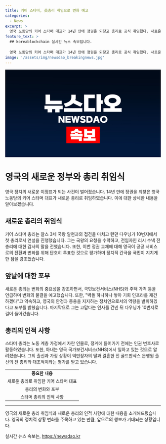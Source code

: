 ```yaml
---
title: 키어 스타머, 英총리 취임으로 변화 예고
categories:
  - News
excerpt: >
  영국 노동당의 키어 스타머 대표가 14년 만에 정권을 되찾고 총리로 공식 취임했다. 새로운 정부를 구성하고 공공 서비스로의 전환과 변화를 투표한 민심에 대해 강조했으며, 국민과 정치인 간의 간극을 줄이고 변화를 이루기 위해 노력할 것을 약속했다. 이어서 NHS와 주택 가격을 언급하며 변화의 물결을 예고했고, 안정과 중용을 추구하는 정치인으로서 포부를 밝혔다. 
feature_text: >
  ## koreablockchain 실시간 뉴스 속보입니다.

  영국 노동당의 키어 스타머 대표가 14년 만에 정권을 되찾고 총리로 공식 취임했다. 새로운 정부를 구성하고 공공 서비스로의 전환과 변화를 투표한 민심에 대해 강조했으며, 국민과 정치인 간의 간극을 줄이고 변화를 이루기 위해 노력할 것을 약속했다. 이어서 NHS와 주택 가격을 언급하며 변화의 물결을 예고했고, 안정과 중용을 추구하는 정치인으로서 포부를 밝혔다. 
image: '/assets/img/newsdao_breakingnews.jpg'
---
```


<p><img src="/assets/img/newsdao_breakingnews.jpg" alt="koreablockchain 속보" /></p>

<h1>영국의 새로운 정부와 총리 취임식</h1>

<p data-ke-size="size16">영국 정치의 새로운 이정표가 되는 사건이 벌어졌습니다. 14년 만에 정권을 되찾은 영국 노동당의 키어 스타머 대표가 새로운 총리로 취임하였습니다. 이에 대한 상세한 내용을 알아보겠습니다.</p>

<h2 data-ke-size="size26">새로운 총리의 취임식</h2>

<p data-ke-size="size16">키어 스타머 총리는 찰스 3세 국왕 알현과의 접견을 마치고 런던 다우닝가 10번지에서 첫 총리로서 연설을 진행했습니다. 그는 국왕의 요청을 수락하고, 전임자인 리시 수낵 전 총리에 대한 감사의 말을 전했습니다. 또한, 이번 정권 교체에 대해 영국이 공공 서비스로의 전환과 변화를 위해 단호히 투표한 것으로 평가하며 정치적 간극을 국민이 지치게 한 점을 강조했습니다.</p>

<h2 data-ke-size="size26">앞날에 대한 포부</h2>

<p data-ke-size="size16">새로운 총리는 변화의 중요성을 강조하면서, 국민보건서비스(NHS)와 주택 가격 등을 언급하며 변화의 물결을 예고했습니다. 또한, "벽돌 하나하나 쌓아 기회 인프라를 재건하겠다"고 약속하고, 영국의 안정과 중용을 지지하는 정치인으로서의 역량을 발휘하겠다고 포부를 밝혔습니다. 마지막으로 그는 고맙다는 인사를 건넨 뒤 다우닝가 10번지로 걸어 들어갔습니다.</p>

<h2 data-ke-size="size26">총리의 인적 사항</h2>

<p data-ke-size="size16">스타머 총리는 노동 계층 가정에서 자란 인물로, 정계에 들어가기 전에는 인권 변호사로 활동하였습니다. 또한, 아내는 영국 국가보건서비스(NHS)에서 일하고 있는 것으로 알려졌습니다. 그의 출신과 가정 상황이 억만장자의 딸과 결혼한 전 골드만삭스 은행원 출신의 전 총리와 대조적이라는 평가를 받고 있습니다.</p>

<table>
    <tbody>
        <tr>
            <td style="text-align: center; height: 17px;"><b>중요한 내용</b></td>
        </tr>
        <tr>
            <td style="text-align: center; height: 17px;">새로운 총리로 취임한 키어 스타머 대표</td>
        </tr>
        <tr>
            <td style="text-align: center; height: 17px;">총리의 변화와 포부</td>
        </tr>
        <tr>
            <td style="text-align: center; height: 17px;">스타머 총리의 인적 사항</td>
        </tr>
    </tbody>
</table>

<hr>

<p data-ke-size="size16">영국의 새로운 총리 취임식과 새로운 총리의 인적 사항에 대한 내용을 소개해드렸습니다. 영국의 정치적 상황 변화를 주목하고 있는 만큼, 앞으로의 행보가 기대되는 상황입니다.</p>
실시간 뉴스 속보는, <a href="https://newsdao.kr" rel="dofollow">https://newsdao.kr</a>


